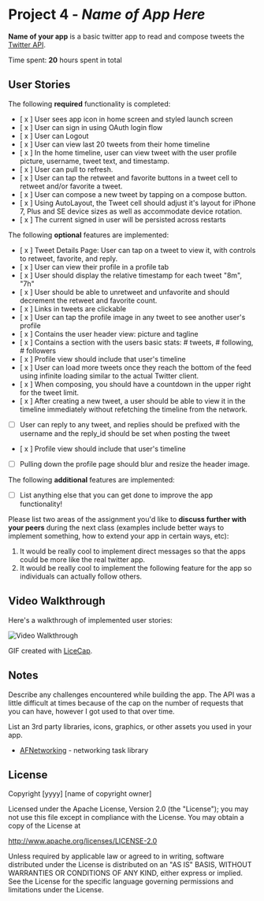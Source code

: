 # Project 4 - *Name of App Here*

**Name of your app** is a basic twitter app to read and compose tweets the [Twitter API](https://apps.twitter.com/).

Time spent: **20** hours spent in total

## User Stories

The following **required** functionality is completed:

- [ x ] User sees app icon in home screen and styled launch screen
- [ x ] User can sign in using OAuth login flow
- [ x ] User can Logout
- [ x ] User can view last 20 tweets from their home timeline
- [ x ] In the home timeline, user can view tweet with the user profile picture, username, tweet text, and timestamp.
- [ x ] User can pull to refresh.
- [ x ] User can tap the retweet and favorite buttons in a tweet cell to retweet and/or favorite a tweet.
- [ x ] User can compose a new tweet by tapping on a compose button.
- [ x ] Using AutoLayout, the Tweet cell should adjust it's layout for iPhone 7, Plus and SE device sizes as well as accommodate device rotation.
- [ x ] The current signed in user will be persisted across restarts

The following **optional** features are implemented:

- [ x ] Tweet Details Page: User can tap on a tweet to view it, with controls to retweet, favorite, and reply.
- [ x ] User can view their profile in a profile tab
- [ x ] User should display the relative timestamp for each tweet "8m", "7h"
- [ x ] User should be able to unretweet and unfavorite and should decrement the retweet and favorite count.
- [ x ] Links in tweets are clickable
- [ x ] User can tap the profile image in any tweet to see another user's profile
- [ x ] Contains the user header view: picture and tagline
- [ x ] Contains a section with the users basic stats: # tweets, # following, # followers
- [ x ] Profile view should include that user's timeline
- [ x ] User can load more tweets once they reach the bottom of the feed using infinite loading similar to the actual Twitter client.
- [ x ] When composing, you should have a countdown in the upper right for the tweet limit.
- [ x ] After creating a new tweet, a user should be able to view it in the timeline immediately without refetching the timeline from the network.
- [ ] User can reply to any tweet, and replies should be prefixed with the username and the reply_id should be set when posting the tweet
- [ x ] Profile view should include that user's timeline
- [ ] Pulling down the profile page should blur and resize the header image.

The following **additional** features are implemented:

- [ ] List anything else that you can get done to improve the app functionality!

Please list two areas of the assignment you'd like to **discuss further with your peers** during the next class (examples include better ways to implement something, how to extend your app in certain ways, etc):

1. It would be really cool to implement direct messages so that the apps could be more like the real twitter app. 
2. It would be really cool to implement the following feature for the app so individuals can actually follow others. 

## Video Walkthrough

Here's a walkthrough of implemented user stories:

<img src='http://i.imgur.com/tNyu4cC.gif, http://i.imgur.com/3kvmOky.gif, http://i.imgur.com/5KF9CVP.gif, http://i.imgur.com/gogJGwf.gif ' title='Video Walkthrough' width='' alt='Video Walkthrough' />

GIF created with [LiceCap](http://www.cockos.com/licecap/).

## Notes

Describe any challenges encountered while building the app.
The API was a little difficult at times because of the cap on the number of requests that you can have, however I got used to that over time. 

List an 3rd party libraries, icons, graphics, or other assets you used in your app.

- [AFNetworking](https://github.com/AFNetworking/AFNetworking) - networking task library

## License

Copyright [yyyy] [name of copyright owner]

Licensed under the Apache License, Version 2.0 (the "License");
you may not use this file except in compliance with the License.
You may obtain a copy of the License at

http://www.apache.org/licenses/LICENSE-2.0

Unless required by applicable law or agreed to in writing, software
distributed under the License is distributed on an "AS IS" BASIS,
WITHOUT WARRANTIES OR CONDITIONS OF ANY KIND, either express or implied.
See the License for the specific language governing permissions and
limitations under the License.
